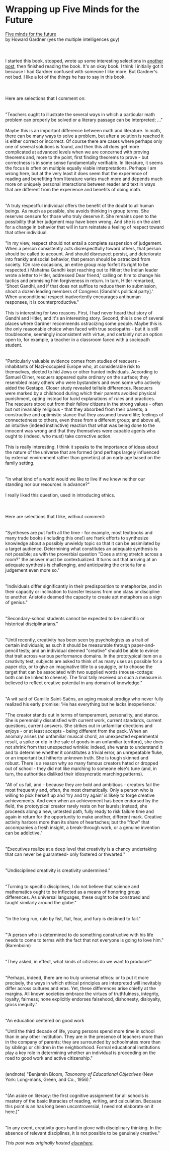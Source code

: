 # Wrapping up Five Minds for the Future

<span><a href="http://www.amazon.com/Five-Minds-Future-Howard-Gardner/dp/1591399122">Five minds for the future</a><br>by Howard Gardner (yes the multiple intelligences guy)<br><br><br><br>I started this book, stopped, wrote up some interesting selections in <a href="http://planspace.blogspot.com/2012/05/bits-from-beginning-of-five-minds-for.html">another post</a>, then finished reading the book. It's an okay book. I think I initially got it because I had Gardner confused with someone I like more. But Gardner's not bad. I like a lot of the things he has to say in this book.<br><br><br><br>Here are selections that I comment on:<br><br><br>"Teachers ought to illustrate the several ways in which a particular math problem can properly be solved or a literary passage can be interpreted; ..."<br><br>Maybe this is an important difference between math and literature. In math, there can be many ways to solve a problem, but after a solution is reached it is either correct or incorrect. Of course there are cases where perhaps only one of several solutions is found, and then this all does get more complicated at advanced levels when we are concerned with proving theorems and, more to the point, first finding theorems to prove - but correctness is in some sense fundamentally verifiable. In literature, it seems the focus is often on multiple equally viable interpretations. Perhaps I am wrong here, but at the very least it does seem that the experience of reading and benefiting from literature varies much more and depends much more on uniquely personal interactions between reader and text in ways that are different from the experience and benefits of doing math.<br><br><br>"A truly respectful individual offers the benefit of the doubt to all human beings. As much as possible, she avoids thinking in group terms. She reserves censure for those who truly deserve it. She remains open to the possibility that her judgment may have been wrong. And she is on the alert for a change in behavior that will in turn reinstate a feeling of respect toward that other individual.<br><br>"In my view, respect should not entail a complete suspension of judgement. When a person consistently acts disrespectfully toward others, that person should be called to account. And should disrespect persist, and deteriorate into frankly antisocial behavior, that person should be ostracized from society. (On rare occasions, an entire group may forfeit its right to be respected.) Mahatma Gandhi kept reaching out to Hitler; the Indian leader wrote a letter to Hitler, addressed Dear friend,' calling on him to change his tactics and promising him forgiveness in return. In turn, Hitler remarked, 'Shoot Gandhi, and if that does not suffice to reduce them to submission, shoot a dozen leading members of Congress [Gandhi's political party].' When unconditional respect inadvertently encourages antihuman responses, it is counterproductive."<br><br>This is interesting for two reasons. First, I had never heard that story of Gandhi and Hitler, and it's an interesting story. Second, this is one of several places where Gardner recommends ostracizing some people. Maybe this is the only reasonable choice when faced with true sociopaths - but it is still troublesome, seemingly inconsistent with virtue, and certainly not an option open to, for example, a teacher in a classroom faced with a sociopath student.<br><br><br>"Particularly valuable evidence comes from studies of rescuers - inhabitants of Nazi-occupied Europe who, at considerable risk to themselves, elected to hid Jews or other hunted individuals. According to Samuel Oliner, rescuers appeared quite ordinary on the surface; they resembled many others who were bystanders and even some who actively aided the Gestapo. Closer study revealed telltale differences. Rescuers were marked by a childhood during which their parents avoided physical punishment, opting instead for lucid explanations of rules and practices. The rescuers stood out from their fellow citizens in the strong values - often but not invariably religious - that they absorbed from their parents; a constructive and optimistic stance that they assumed toward life; feelings of connectedness to others, even those from a different group; and above all, an intuitive (indeed instinctive) reaction that what was being done to the innocent was wrong and that they themselves were capable agents who ought to (indeed, who must) take corrective action.<br><br>This is really interesting. I think it speaks to the importance of ideas about the nature of the universe that are formed (and perhaps largely influenced by external environment rather than genetics) at an early age based on the family setting.<br><br><br>"In what kind of a world would we like to live if we knew neither our standing nor our resources in advance?"<br><br>I really liked this question, used in introducing ethics.<br><br><br><br>Here are selections that I like, without comment:<br><br><br>"Syntheses are put forth all the time - for example, most textbooks and many trade books (including this one!) are frank efforts to synthesize knowledge about a possibly unwieldy topic so that it can be assimilated by a target audience. Determining what constitutes an adequate synthesis is not possible; as with the proverbial question "Does a string stretch across a room?" the answer must be contextualized. It turns out that arriving at an adequate synthesis is challenging, and anticipating the criteria for a judgement even more so."<br><br><br>"Individuals differ significantly in their predisposition to metaphorize, and in their capacity or inclination to transfer lessons from one class or discipline to another. Aristotle deemed the capacity to create apt metaphors as a sign of genius."<br><br><br>"Secondary-school students cannot be expected to be scientific or historical disciplinarians."<br><br><br>"Until recently, creativity has been seen by psychologists as a trait of certain individuals; as such it should be measurable through paper-and-pencil tests; and an individual deemed "creative" should be able to evince that trait across various performance domains. In the prototypical item on a creativity test, subjects are asked to think of as many uses as possible for a paper clip, or to give an imaginative title to a squiggle, or to choose the target that can be associated with two supplied words (mouse-cottage: both can be linked to cheese). The final tally received on such a measure is believed to reflect creative potential in any domain of knowledge."<br><br><br>"A wit said of Camille Saint-Sa&#235;ns, an aging musical prodigy who never fully realized his early promise: 'He has everything but he lacks inexperience.'<br><br>"The creator stands out in terms of&#160;temperament, personality, and stance. She is perennially dissatisfied with current work, current standards, current questions, current answers. She strikes out in unfamiliar directions and enjoys - or at least accepts - being different from the pack. When an anomaly arises (an unfamiliar musical chord, an unexpected experimental result, a spike or dip in the sale of goods in an unfamiliar territory), she does not shrink from that unexpected wrinkle: indeed, she wants to understand it and to determine whether it constitutes a trivial error, an unrepeatable fluke, or an important but hitherto unknown truth. She is tough skinned and robust. There is a reason why so many famous creators hated or dropped out of school - they did not like marching to someone else's tune (and, in turn, the authorities disliked their idiosyncratic marching patterns).<br><br>"All of us fail, and - because they are bold and ambitious - creators fail the most frequently and, often, the most dramatically. Only a person who is willing to pick herself up and 'try and try again' is likely to forge creative achievements. And even when an achievement has been endorsed by the field, the prototypical creator rarely rests on her laurels; instead, she proceeds along a new, untested path, fully ready to risk failure time and again in return for the opportunity to make another, different mark. Creative activity harbors more than its share of heartaches; but the "flow" that accompanies a fresh insight, a break-through work, or a genuine invention can be addictive."<br><br><br>"Executives realize at a deep level that creativity is a chancy undertaking that can never be guaranteed- only fostered or thwarted."<br><br><br>"Undisciplined creativity is creativity undermined."<br><br><br>"Turning to specific disciplines, I do not believe that science and mathematics ought to be inflected as a means of honoring group differences. As universal languages, these ought to be construed and taught similarly around the globe."<br><br><br>"In the long run, rule by fist, fiat, fear, and fury is destined to fail."<br><br><br>"'A person who is determined to do something constructive with his life needs to come to terms with the fact that not everyone is going to love him." (Barenboim)<br><br><br>"They asked, in effect, what kinds of citizens do we want to produce?"<br><br><br>"Perhaps, indeed, there are no truly universal ethics: or to put it more precisely, the ways in which ethical principles are interpreted will inevitably differ across cultures and eras. Yet, these differences arise chiefly at the margins. All known societies embrace the virtues of truthfulness, integrity, loyalty, fairness; none explicitly endorses falsehood, dishonesty, disloyalty, gross inequity."<br><br><br>"An education centered on good work<br><br>"Until the third decade of life, young persons spend more time in school than in any other institution. They are in the presence of teachers more than in the company of parents; they are surrounded by schoolmates more than by siblings or children in the neighborhood. Formal educational institutions play a key role in determining whether an individual is proceeding on the road to good work and active citizenship."<br><br><br>(endnote) "Benjamin Bloom, <i>Taxonomy of Educational Objectives</i> (New York: Long-mans, Green, and Co., 1956)."<br><br><br>"(An aside on literacy: the first cognitive assignment for all schools is mastery of the basic literacies of reading, writing, and calculation. Because this point is an has long been uncontroversial, I need not elaborate on it here.)"<br><br><br>"In any event, creativity goes hand in glove with disciplinary thinking. In the absence of relevant disciplines, it is not possible to be genuinely creative."</span>


*This post was originally hosted [elsewhere](http://planspace.blogspot.com/2012/05/wrapping-up-five-minds-for-future.html).*
